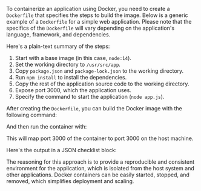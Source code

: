 To containerize an application using Docker, you need to create a `Dockerfile` that specifies the steps to build the image. Below is a generic example of a `Dockerfile` for a simple web application. Please note that the specifics of the `Dockerfile` will vary depending on the application's language, framework, and dependencies.


Here's a plain-text summary of the steps:

1. Start with a base image (in this case, `node:14`).
2. Set the working directory to `/usr/src/app`.
3. Copy `package.json` and `package-lock.json` to the working directory.
4. Run `npm install` to install the dependencies.
5. Copy the rest of the application source code to the working directory.
6. Expose port 3000, which the application uses.
7. Specify the command to start the application (`node app.js`).

After creating the `Dockerfile`, you can build the Docker image with the following command:


And then run the container with:


This will map port 3000 of the container to port 3000 on the host machine.

Here's the output in a JSON checklist block:


The reasoning for this approach is to provide a reproducible and consistent environment for the application, which is isolated from the host system and other applications. Docker containers can be easily started, stopped, and removed, which simplifies deployment and scaling.